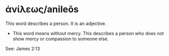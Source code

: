 # ἀνίλεως/anileōs
This word describes a person. It is an adjective.
* This word means without mercy. This describes a person who does not show mercy or compassion to someone else.

See: James 2:13
